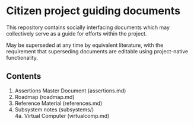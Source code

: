 # Citizen project guiding documents

This repository contains socially interfacing documents which may collectively serve as a guide for efforts within the project.

May be superseded at any time by equivalent literature, with the requirement that superseding documents are editable using project-native functionality.

## Contents

1. Assertions Master Document (assertions.md)
2. Roadmap (roadmap.md)
3. Reference Material (references.md)
4. Subsystem notes (subsystems/)  
  4a. Virtual Computer (virtualcomp.md)
